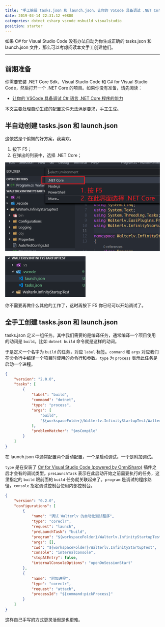 ```yaml
---
title: "手工编辑 tasks.json 和 launch.json，让你的 VSCode 具备调试 .NET Core 程序的能力"
date: 2019-03-14 22:31:12 +0800
categories: dotnet csharp vscode msbuild visualstudio
position: starter
---
```


如果 C# for Visual Studio Code 没有办法自动为你生成正确的 tasks.json 和 launch.json 文件，那么可以考虑阅读本文手工创建他们。

---

<div id="toc"></div>

## 前期准备

你需要安装 .NET Core Sdk、Visual Studio Code 和 C# for Visual Studio Code，然后打开一个 .NET Core 的项目。如果你没有准备，请先阅读：

- [让你的 VSCode 具备调试 C# 语言 .NET Core 程序的能力](/post/equip-vscode-for-dotnet-core-app-debugging.html)

本文主要处理自动生成的配置文件无法满足要求，手工生成。

## 半自动创建 tasks.json 和 launch.json

这依然是个偷懒的好方案，我喜欢。

1. 按下 F5；
2. 在弹出的列表中，选择 .NET Core；

![选择 .NET Core](/static/posts/2019-03-14-22-14-37.png)

![自动生成的 tasks.json 和 launch.json](/static/posts/2019-03-14-22-15-53.png)

你不需要再做什么其他的工作了，这时再按下 F5 你已经可以开始调试了。

## 全手工创建 tasks.json 和 launch.json

tasks.json 定义一组任务。其中我们需要的是编译任务，通常编译一个项目使用的动词是 `build`。比如 `dotnet build` 命令就是这样的动词。

于是定义一个名字为 `build` 的任务，对应 `label` 标签。`command` 和 `args` 对应我们在命令行中编译一个项目时使用的命令行和参数。`type` 为 `process` 表示此任务是启动一个进程。

```json
{
    "version": "2.0.0",
    "tasks": [
        {
            "label": "build",
            "command": "dotnet",
            "type": "process",
            "args": [
                "build",
                "${workspaceFolder}/Walterlv.InfinityStartupTest/Walterlv.InfinityStartupTest.csproj"
            ],
            "problemMatcher": "$msCompile"
        }
    ]
}
```

在 launch.json 中通常配置两个启动配置，一个是启动调试，一个是附加调试。

`type` 是在安装了 [C# for Visual Studio Code (powered by OmniSharp)](https://marketplace.visualstudio.com/items?itemName=ms-vscode.csharp) 插件之后才会有的调试类型。`preLaunchTask` 表示在此启动开始之前需要执行的任务，这里指定的 `build` 跟前面的 `build` 任务就关联起来了。`program` 是调试的程序路径，`console` 指定调试控制台使用内部控制台。

```json
{
    "version": "0.2.0",
    "configurations": [
        {
            "name": "调试 Walterlv 的自动化测试程序",
            "type": "coreclr",
            "request": "launch",
            "preLaunchTask": "build",
            "program": "${workspaceFolder}/Walterlv.InfinityStartupTest/bin/Debug/netcoreapp3.0/Walterlv.InfinityStartupTest.dll",
            "args": [],
            "cwd": "${workspaceFolder}/Walterlv.InfinityStartupTest",
            "console": "internalConsole",
            "stopAtEntry": false,
            "internalConsoleOptions": "openOnSessionStart"
        },
        {
            "name": "附加进程",
            "type": "coreclr",
            "request": "attach",
            "processId": "${command:pickProcess}"
        }
    ]
}
```

这样自己手写的方式更灵活但是也更难。

